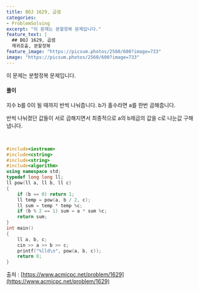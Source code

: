 ```yaml
---
title: BOJ 1629, 곱셈
categories:
- ProblemSolving
excerpt: "이 문제는 분할정복 문제입니다."
feature_text: |
  ## BOJ 1629, 곱셈
  재귀호출, 분할정복
feature_image: "https://picsum.photos/2560/600?image=733"
image: "https://picsum.photos/2560/600?image=733"
---
```


이 문제는 분할정복 문제입니다.

<h4>풀이</h4> 
 지수 b를 0이 될 때까지 반씩 나눠줍니다. b가 홀수라면 a를 한번 곱해줍니다.

반씩 나눠졌던 값들이 서로 곱해지면서 최종적으로 a의 b제곱의 값을 c로 나눈값 구해냅니다.

​


```c++
#include<iostream>
#include<cstring>
#include<string>
#include<algorithm>
using namespace std;
typedef long long ll;
ll pow(ll a, ll b, ll c)
{
	if (b == 0) return 1;
	ll temp = pow(a, b / 2, c);
	ll sum = temp * temp %c;
	if (b % 2 == 1) sum = a * sum %c;
	return sum;
}
int main()
{
	ll a, b, c;
	cin >> a >> b >> c;
	printf("%lld\n", pow(a, b, c));
	return 0;
}
```

출처 : [https://www.acmicpc.net/problem/1629](https://www.acmicpc.net/problem/1629)